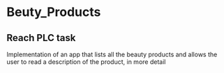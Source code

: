 # Beuty_Products
## Reach PLC task
Implementation of an app that lists all the beauty products and allows the user to read a description of the product, in more detail

